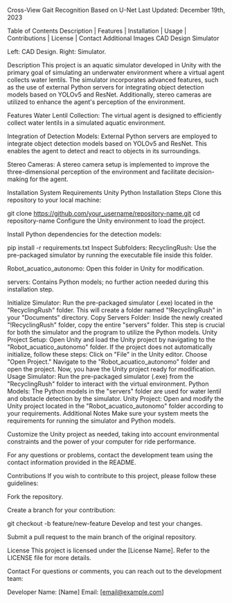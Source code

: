 Cross-View Gait Recognition Based on U-Net
Last Updated: December 19th, 2023

Table of Contents
Description | Features | Installation | Usage | Contributions | License | Contact
Additional Images
CAD Design Simulator

Left: CAD Design. Right: Simulator.

Description
This project is an aquatic simulator developed in Unity with the primary goal of simulating an underwater environment where a virtual agent collects water lentils. The simulator incorporates advanced features, such as the use of external Python servers for integrating object detection models based on YOLOv5 and ResNet. Additionally, stereo cameras are utilized to enhance the agent's perception of the environment.

Features
Water Lentil Collection: The virtual agent is designed to efficiently collect water lentils in a simulated aquatic environment.

Integration of Detection Models: External Python servers are employed to integrate object detection models based on YOLOv5 and ResNet. This enables the agent to detect and react to objects in its surroundings.

Stereo Cameras: A stereo camera setup is implemented to improve the three-dimensional perception of the environment and facilitate decision-making for the agent.

Installation
System Requirements
Unity
Python
Installation Steps
Clone this repository to your local machine:

git clone https://github.com/your_username/repository-name.git
cd repository-name
Configure the Unity environment to load the project.

Install Python dependencies for the detection models:

pip install -r requirements.txt
Inspect Subfolders:
RecyclingRush: Use the pre-packaged simulator by running the executable file inside this folder.

Robot_acuatico_autonomo: Open this folder in Unity for modification.

servers: Contains Python models; no further action needed during this installation step.

Initialize Simulator:
Run the pre-packaged simulator (.exe) located in the "RecyclingRush" folder.
This will create a folder named "!RecyclingRush" in your "Documents" directory.
Copy Servers Folder:
Inside the newly created "!RecyclingRush" folder, copy the entire "servers" folder.
This step is crucial for both the simulator and the program to utilize the Python models.
Unity Project Setup:
Open Unity and load the Unity project by navigating to the "Robot_acuatico_autonomo" folder.
If the project does not automatically initialize, follow these steps:
Click on "File" in the Unity editor.
Choose "Open Project."
Navigate to the "Robot_acuatico_autonomo" folder and open the project.
Now, you have the Unity project ready for modification.
Usage
Simulator:
Run the pre-packaged simulator (.exe) from the "RecyclingRush" folder to interact with the virtual environment.
Python Models:
The Python models in the "servers" folder are used for water lentil and obstacle detection by the simulator.
Unity Project:
Open and modify the Unity project located in the "Robot_acuatico_autonomo" folder according to your requirements.
Additional Notes
Make sure your system meets the requirements for running the simulator and Python models.

Customize the Unity project as needed, taking into account environmental constraints and the power of your computer for ride performance.

For any questions or problems, contact the development team using the contact information provided in the README.

Contributions
If you wish to contribute to this project, please follow these guidelines:

Fork the repository.

Create a branch for your contribution:

git checkout -b feature/new-feature
Develop and test your changes.

Submit a pull request to the main branch of the original repository.

License
This project is licensed under the [License Name]. Refer to the LICENSE file for more details.

Contact
For questions or comments, you can reach out to the development team:

Developer Name: [Name]
Email: [email@example.com]
